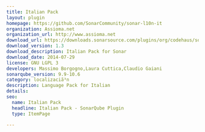 ```yaml
---
title: Italian Pack
layout: plugin
homepage: https://github.com/SonarCommunity/sonar-l10n-it
organization: Assioma.net
organization_url: http://www.assioma.net
download_url: https://downloads.sonarsource.com/plugins/org/codehaus/sonar-plugins/l10n/sonar-l10n-it-plugin/1.3/sonar-l10n-it-plugin-1.3.jar
download_version: 1.3
download_description: Italian Pack for Sonar
download_date: 2014-07-29
license: GNU LGPL 3
developers: Massimo Borgogno,Laura Cuttica,Claudio Gaiani
sonarqube_version: 9.9-10.6
category: localizaciã³n
description: Language Pack for Italian
details: 
seo:
  name: Italian Pack
  headline: Italian Pack - SonarQube Plugin
  type: ItemPage

---
```

